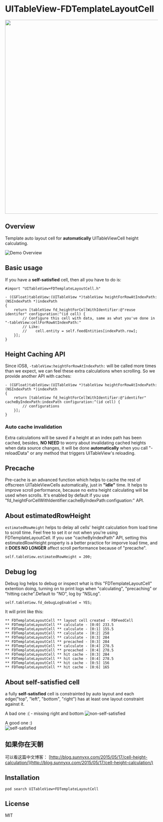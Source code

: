 # UITableView-FDTemplateLayoutCell
<img src="https://cloud.githubusercontent.com/assets/219689/7244961/4209de32-e816-11e4-87bc-b161c442d348.png" width="640">

## Overview
Template auto layout cell for **automatically** UITableViewCell height calculating.

![Demo Overview](https://github.com/forkingdog/UITableView-FDTemplateLayoutCell/blob/master/Sceenshots/screenshot2.gif)

## Basic usage

If you have a **self-satisfied** cell, then all you have to do is: 

``` objc
#import "UITableView+FDTemplateLayoutCell.h"

- (CGFloat)tableView:(UITableView *)tableView heightForRowAtIndexPath:(NSIndexPath *)indexPath
{
    return [tableView fd_heightForCellWithIdentifier:@"reuse identifer" configuration:^(id cell) {
        // Configure this cell with data, same as what you've done in "-tableView:cellForRowAtIndexPath:"
        // Like:
        //    cell.entity = self.feedEntities[indexPath.row];
    }];
}
```
## Height Caching API

Since iOS8, `-tableView:heightForRowAtIndexPath:` will be called more times than we expect, we can feel these extra calculations when scrolling. So we provide another API with caches:   

``` objc
- (CGFloat)tableView:(UITableView *)tableView heightForRowAtIndexPath:(NSIndexPath *)indexPath
{
    return [tableView fd_heightForCellWithIdentifier:@"identifer" cacheByIndexPath:indexPath configuration:^(id cell) {
        // configurations
    }];
}
```

### Auto cache invalidation

Extra calculations will be saved if a height at an index path has been cached, besides, **NO NEED** to worry about invalidating cached heights when data source changes, it will be done **automatically** when you call "-reloadData" or any method that triggers UITableView's reloading.

## Precache

Pre-cache is an advanced function which helps to cache the rest of offscreen UITableViewCells automatically, just in **"idle"** time. It helps to improve scroll performance, because no extra height calculating will be used when scrolls. It's enabled by default if you use "fd_heightForCellWithIdentifier:cacheByIndexPath:configuation:" API.

## About estimatedRowHeight
`estimatedRowHeight` helps to delay all cells' height calculation from load time to scroll time. Feel free to set it or not when you're using FDTemplateLayoutCell. If you use "cacheByIndexPath" API, setting this estimatedRowHeight property is a better practice for imporve load time, and it **DOES NO LONGER** affect scroll performance because of "precache".
``` objc
self.tableView.estimatedRowHeight = 200;
```

## Debug log

Debug log helps to debug or inspect what is this "FDTemplateLayoutCell" extention doing, turning on to print logs when "calculating", "precaching" or "hitting cache".Default to "NO", log by "NSLog".

``` objc
self.tableView.fd_debugLogEnabled = YES;
```

It will print like this:  

``` objc
** FDTemplateLayoutCell ** layout cell created - FDFeedCell
** FDTemplateLayoutCell ** calculate - [0:0] 233.5
** FDTemplateLayoutCell ** calculate - [0:1] 155.5
** FDTemplateLayoutCell ** calculate - [0:2] 258
** FDTemplateLayoutCell ** calculate - [0:3] 284
** FDTemplateLayoutCell ** precached - [0:3] 284
** FDTemplateLayoutCell ** calculate - [0:4] 278.5
** FDTemplateLayoutCell ** precached - [0:4] 278.5
** FDTemplateLayoutCell ** hit cache - [0:3] 284
** FDTemplateLayoutCell ** hit cache - [0:4] 278.5
** FDTemplateLayoutCell ** hit cache - [0:5] 156
** FDTemplateLayoutCell ** hit cache - [0:6] 165
```

## About self-satisfied cell

a fully **self-satisfied** cell is constrainted by auto layout and each edge("top", "left", "bottom", "right") has at least one layout constraint against it.  

A bad one :( - missing right and bottom
![non-self-satisfied](https://github.com/forkingdog/UITableView-FDTemplateLayoutCell/blob/master/Sceenshots/screenshot0.png)   

A good one :)  
![self-satisfied](https://github.com/forkingdog/UITableView-FDTemplateLayoutCell/blob/master/Sceenshots/screenshot1.png)   

## 如果你在天朝
可以看这篇中文博客： 
[http://blog.sunnyxx.com/2015/05/17/cell-height-calculation/](http://blog.sunnyxx.com/2015/05/17/cell-height-calculation/)

## Installation

```
pod search UITableView+FDTemplateLayoutCell 
```

## License
MIT
